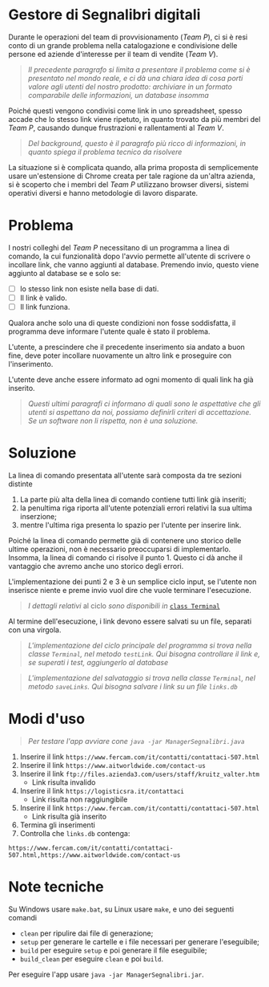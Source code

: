 Gestore di Segnalibri digitali
==============================

Durante le operazioni del team di provvisionamento (*Team P*), ci si è resi
conto di un grande problema nella catalogazione e condivisione delle persone ed
aziende d'interesse per il team di vendite (*Team V*).

> *Il precedente paragrafo si limita a presentare il problema come si è*
> *presentato nel mondo reale, e ci dà una chiara idea di cosa porti valore*
> *agli utenti del nostro prodotto: archiviare in un formato comparabile*
> *delle informazioni, un database insomma*

Poiché questi vengono condivisi come link in uno spreadsheet, spesso accade che
lo stesso link viene ripetuto, in quanto trovato da più membri del *Team P*,
causando dunque frustrazioni e rallentamenti al *Team V*.

> *Del background, questo è il paragrafo più ricco di informazioni, in quanto*
> *spiega il problema tecnico da risolvere*

La situazione si è complicata quando, alla prima proposta di semplicemente usare
un'estensione di Chrome creata per tale ragione da un'altra azienda, si è
scoperto che i membri del *Team P* utilizzano browser diversi, sistemi operativi
diversi e hanno metodologie di lavoro disparate.

# Problema

I nostri colleghi del *Team P* necessitano di un programma a linea di comando,
la cui funzionalità dopo l'avvio permette all'utente di scrivere o incollare
link, che vanno aggiunti al database. Premendo invio, questo viene aggiunto
al database se e solo se:

- [ ] lo stesso link non esiste nella base di dati.
- [ ] Il link è valido.
- [ ] Il link funziona.

Qualora anche solo una di queste condizioni non fosse soddisfatta, il programma
deve informare l'utente quale è stato il problema.

L'utente, a prescindere che il precedente inserimento sia andato a buon fine,
deve poter incollare nuovamente un altro link e proseguire con l'inserimento.

L'utente deve anche essere informato ad ogni momento di quali link ha già
inserito.

> *Questi ultimi paragrafi ci informano di quali sono le aspettative che gli*
> *utenti si aspettano da noi, possiamo definirli criteri di accettazione.*
> *Se un software non li rispetta, non è una soluzione.*

# Soluzione

La linea di comando presentata all'utente sarà composta da tre sezioni distinte

1. La parte più alta della linea di comando contiene tutti link già inseriti;
2. la penultima riga riporta all'utente potenziali errori relativi la sua ultima
   inserzione;
3. mentre l'ultima riga presenta lo spazio per l'utente per inserire link.

Poiché la linea di comando permette già di contenere uno storico delle ultime
operazioni, non è necessario preoccuparsi di implementarlo. Insomma, la linea di
comando ci risolve il punto 1. Questo ci dà anche il vantaggio che avremo anche
uno storico degli errori.

L'implementazione dei punti 2 e 3 è un semplice ciclo input, se l'utente non
inserisce niente e preme invio vuol dire che vuole terminare l'esecuzione.

> *I dettagli relativi* al ciclo *sono disponibili in*
> [`class Terminal`](./src/agenda/Terminal.java)

Al termine dell'esecuzione, i link devono essere salvati su un file, separati
con una virgola.

> *L'implementazione del ciclo principale del programma si trova nella classe*
> *`Terminal`, nel metodo `testLink`. Qui bisogna controllare il link e, se*
> *superati i test, aggiungerlo al database*

> *L'implementazione del salvataggio si trova nella classe `Terminal`, nel*
> *metodo `saveLinks`. Qui bisogna salvare i link su un file `links.db`*

# Modi d'uso

> *Per testare l'app avviare cone `java -jar ManagerSegnalibri.java`*

1. Inserire il link `https://www.fercam.com/it/contatti/contattaci-507.html`
2. Inserire il link `https://www.aitworldwide.com/contact-us`
3. Inserire il link `ftp://files.azienda3.com/users/staff/kruitz_valter.htm`
   - Link risulta invalido
4. Inserire il link `https://logisticsra.it/contattaci`
   - Link risulta non raggiungibile
5. Inserire il link `https://www.fercam.com/it/contatti/contattaci-507.html`
   - Link risulta già inserito
6. Termina gli inserimenti
7. Controlla che `links.db` contenga:
```
https://www.fercam.com/it/contatti/contattaci-507.html,https://www.aitworldwide.com/contact-us
```

# Note tecniche

Su Windows usare `make.bat`, su Linux usare `make`, e uno dei seguenti comandi
- `clean` per ripulire dai file di generazione;
- `setup` per generare le cartelle e i file necessari per generare l'eseguibile;
- `build` per eseguire `setup` e poi generare il file eseguibile;
- `build_clean` per eseguire `clean` e poi `build`.

Per eseguire l'app usare `java -jar ManagerSegnalibri.jar`.
